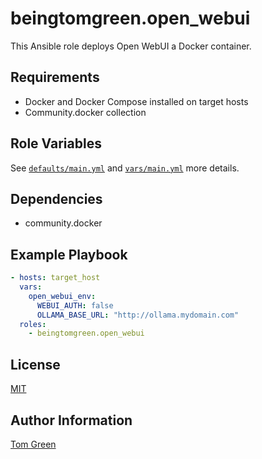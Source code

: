 # beingtomgreen.open_webui

This Ansible role deploys Open WebUI a Docker container.

## Requirements

- Docker and Docker Compose installed on target hosts
- Community.docker collection

## Role Variables

See [`defaults/main.yml`](defaults/main.yml) and [`vars/main.yml`](vars/main.yml) more details.

## Dependencies

- community.docker

Example Playbook
----------------

```yaml
- hosts: target_host
  vars:
    open_webui_env:
      WEBUI_AUTH: false
      OLLAMA_BASE_URL: "http://ollama.mydomain.com"
  roles:
    - beingtomgreen.open_webui
```

## License

[MIT](LICENSE)

## Author Information

[Tom Green](https://github.com/BeingTomGreen)
